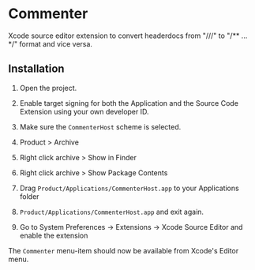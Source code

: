 # Commenter
Xcode source editor extension to convert headerdocs from "///" to "/** ... */" format and vice versa. 


## Installation 
1. Open the project.

2. Enable target signing for both the Application and the Source Code Extension using your own developer ID.

3. Make sure the `CommenterHost` scheme is selected.

4. Product > Archive

5. Right click archive > Show in Finder

6. Right click archive > Show Package Contents

7. Drag `Product/Applications/CommenterHost.app` to your Applications folder

8. `Product/Applications/CommenterHost.app` and exit again.

9. Go to System Preferences -> Extensions -> Xcode Source Editor and enable the extension

The `Commenter` menu-item should now be available from Xcode's Editor menu.
